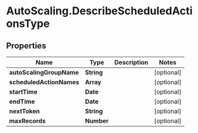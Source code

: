 # AutoScaling.DescribeScheduledActionsType

## Properties

Name | Type | Description | Notes
------------ | ------------- | ------------- | -------------
**autoScalingGroupName** | **String** |  | [optional] 
**scheduledActionNames** | **Array** |  | [optional] 
**startTime** | **Date** |  | [optional] 
**endTime** | **Date** |  | [optional] 
**nextToken** | **String** |  | [optional] 
**maxRecords** | **Number** |  | [optional] 


